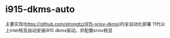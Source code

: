 # i915-dkms-auto
主要实现(https://github.com/strongtz/i915-sriov-dkms)的全自动化部署
11代以上intel核显自动安装i915 dkms驱动，并配置sriov核显
